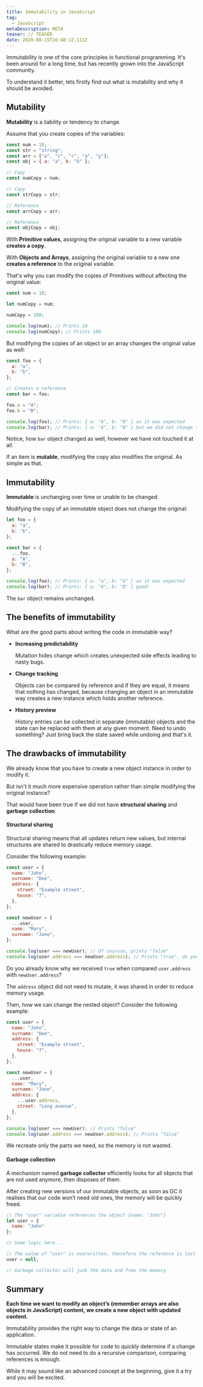 ```yaml
---
title: Immutability in JavaScript
tag:
  - JavaScript
metaDescription: META
teaser: // TEASER
date: 2020-08-15T16:40:12.111Z
---
```

Immutability is one of the core principles in functional programming. It's been around for a long time, but has recently grown into the JavaScript community.

To understand it better, lets firstly find out what is mutability and why it should be avoided.

## Mutability

**Mutability** is a liability or tendency to change.

Assume that you create copies of the variables:

```javascript
const num = 10;
const str = "string";
const arr = ["a", "r", "r", "a", "y"];
const obj = { a: "a", b: "b" };

// Copy
const numCopy = num;

// Copy
const strCopy = str;

// Reference
const arrCopy = arr;

// Reference
const objCopy = obj;
```

With **Primitive values**, assigning the original variable to a new variable **creates a copy**.

With **Objects and Arrays**, assigning the original variable to a new one **creates a reference** to the original variable.

That's why you can modify the copies of Primitives without affecting the original value:

```javascript
const num = 10;

let numCopy = num;

numCopy = 100;

console.log(num); // Prints 10
console.log(numCopy); // Prints 100
```

But modifying the copies of an object or an array changes the original value as well:

```javascript
const foo = {
  a: "a",
  b: "b",
};

// Creates a reference
const bar = foo;

foo.a = "A";
foo.b = "B";

console.log(foo); // Prints: { a: "A", b: "B" } as it was expected
console.log(bar); // Prints: { a: "A", b: "B" } but we did not change that!
```

Notice, how `bar` object changed as well, however we have not touched it at all.

If an item is **mutable**, modifying the copy also modifies the original. As simple as that.

## Immutability

**Immutable** is unchanging over time or unable to be changed.

Modifying the copy of an immutable object does not change the original:

```javascript
let foo = {
  a: "a",
  b: "b",
};

const bar = {
  ...foo,
  a: "A",
  b: "B",
};

console.log(foo); // Prints: { a: "a", b: "b" } as it was expected
console.log(bar); // Prints: { a: "A", b: "B" } good!
```

The `bar` object remains unchanged.

## The benefits of immutability

What are the good parts about writing the code in immutable way?

* **Increasing predictability**

  Mutation hides change which creates unexpected side effects leading to nasty bugs. 
* **Change tracking**

  Objects can be compared by reference and if they are equal, it means that nothing has changed, because changing an object in an immutable way creates a new instance which holds another reference.
* **History preview**

  History entries can be collected in separate (immutable) objects and the state can be replaced with them at any given moment. Need to undo something? Just bring back the state saved while undoing and that's it.

## The drawbacks of immutability

We already know that you have to create a new object instance in order to modify it.

But isn't it much more expensive operation rather than simple modifying the original instance?

That would have been true if we did not have **structural sharing** and **garbage collection**.

#### Structural sharing

Structural sharing means that all updates return new values, but internal structures are shared to drastically reduce memory usage.

Consider the following example:

```javascript
const user = {
  name: "John",
  surname: "Doe",
  address: {
    street: "Example street",
    house: "7",
  },
};

const newUser = {
  ...user,
  name: "Mary",
  surname: "Jane",
};

console.log(user === newUser); // Of coursse, prints "false"
console.log(user.address === newUser.address); // Prints "true", do you understand why?
```

Do you already know why we received `true` when compared `user.address` with `newUser.address`?

The `address` object did not need to mutate, it was shared in order to reduce memory usage.

Then, how we can change the nested object? Consider the following example:

```javascript
const user = {
  name: "John",
  surname: "Doe",
  address: {
    street: "Example street",
    house: "7",
  },
};

const newUser = {
  ...user,
  name: "Mary",
  surname: "Jane",
  address: {
    ...user.address,
    street: "Long avenue",
  },
};

console.log(user === newUser); // Prints "false"
console.log(user.address === newUser.address); // Prints "false"
```

We recreate only the parts we need, so the memory is not wasted.

#### Garbage collection

A mechanism named **garbage collector** efficiently looks for all objects that are not used anymore, then disposes of them. 

After creating new versions of our immutable objects, as soon as GC it realises that our code won’t need old ones, the memory will be quickly freed.

```javascript
// The "user" variable references the object {name: "John"}
let user = {
  name: "John"
};

// Some logic here...

// The value of "user" is overwritten, therefore the reference is lost
user = null;

// Garbage collector will junk the data and free the memory
```

## Summary

**Each time we want to modify an object’s (remember arrays are also objects in JavaScript) content, we create a new object with updated content.**

Immutability provides the right way to change the data or state of an application.

Immutable states make it possible for code to quickly determine if a change has occurred. We do not need to do a recursive comparison, comparing references is enough.

While it may sound like an advanced concept at the beginning, give it a try and you will be excited.